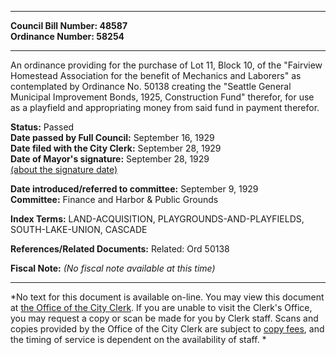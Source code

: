 * * * * *  
  
**Council Bill Number: [](#h0)[](#h2)48587**   
**Ordinance Number: 58254**  
  
* * * * *  
  
An ordinance providing for the purchase of Lot 11, Block 10, of the "Fairview Homestead Association for the benefit of Mechanics and Laborers" as contemplated by Ordinance No. 50138 creating the "Seattle General Municipal Improvement Bonds, 1925, Construction Fund" therefor, for use as a playfield and appropriating money from said fund in payment therefor.  
  
**Status:** Passed   
**Date passed by Full Council:** September 16, 1929   
**Date filed with the City Clerk:** September 28, 1929   
**Date of Mayor's signature:** September 28, 1929   
[(about the signature date)](/~public/approvaldate.htm)   
  
  
**Date introduced/referred to committee:** September 9, 1929   
**Committee:** Finance and Harbor & Public Grounds   
  
**Index Terms:** LAND-ACQUISITION, PLAYGROUNDS-AND-PLAYFIELDS, SOUTH-LAKE-UNION, CASCADE  
  
**References/Related Documents:** Related: Ord 50138  
  
**Fiscal Note:** *(No fiscal note available at this time)*  
  
* * * * *  
  
*No text for this document is available on-line. You may view this document at [the Office of the City Clerk](http://www.seattle.gov/leg/clerk/contactUs.htm). If you are unable to visit the Clerk's Office, you may request a copy or scan be made for you by Clerk staff. Scans and copies provided by the Office of the City Clerk are subject to [copy fees](http://clerk.seattle.gov/~public/clerkfees.htm), and the timing of service is dependent on the availability of staff. *  
  
  
